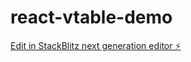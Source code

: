 # react-vtable-demo

[Edit in StackBlitz next generation editor ⚡️](https://stackblitz.com/~/github.com/l1xnan/react-vtable-demo)